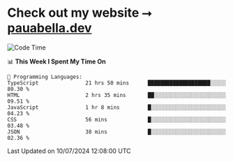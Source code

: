 # Check out my website ⭢ [pauabella.dev](https://pauabella.dev)

<!--START_SECTION:waka-->
![Code Time](http://img.shields.io/badge/Code%20Time-3%2C549%20hrs%204%20mins-blue)

📊 **This Week I Spent My Time On** 

```text
💬 Programming Languages: 
TypeScript               21 hrs 50 mins      ████████████████████░░░░░   80.30 % 
HTML                     2 hrs 35 mins       ██░░░░░░░░░░░░░░░░░░░░░░░   09.51 % 
JavaScript               1 hr 8 mins         █░░░░░░░░░░░░░░░░░░░░░░░░   04.23 % 
CSS                      56 mins             █░░░░░░░░░░░░░░░░░░░░░░░░   03.48 % 
JSON                     38 mins             █░░░░░░░░░░░░░░░░░░░░░░░░   02.36 % 
```


 Last Updated on 10/07/2024 12:08:00 UTC
<!--END_SECTION:waka-->
